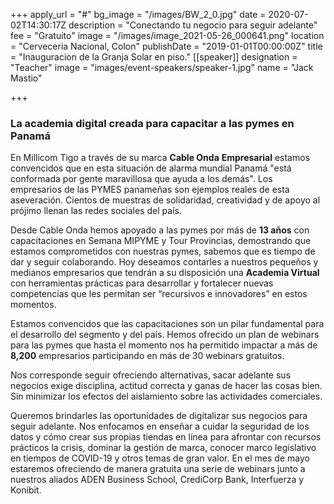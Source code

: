 +++
apply_url = "#"
bg_image = "/images/BW_2_0.jpg"
date = 2020-07-02T14:30:17Z
description = "Conectando tu negocio para seguir adelante"
fee = "Gratuito"
image = "/images/image_2021-05-26_000641.png"
location = "Cerveceria Nacional, Colon"
publishDate = "2019-01-01T00:00:00Z"
title = "Inauguracion de la Granja Solar en piso."
[[speaker]]
designation = "Teacher"
image = "images/event-speakers/speaker-1.jpg"
name = "Jack Mastio"

+++
### **La academia digital creada para capacitar a las pymes en Panamá**

En Millicom Tigo a través de su marca **Cable Onda** **Empresarial** estamos convencidos que en esta situación de alarma mundial Panamá "está conformada por gente maravillosa que ayuda a los demás". Los empresarios de las PYMES panameñas son ejemplos reales de esta aseveración. Cientos de muestras de solidaridad, creatividad y de apoyo al prójimo llenan las redes sociales del país.

Desde Cable Onda hemos apoyado a las pymes por más de **13 años** con capacitaciones en Semana MIPYME y Tour Provincias, demostrando que estamos comprometidos con nuestras pymes, sabemos que es tiempo de dar y seguir colaborando. Hoy deseamos contarles a nuestros pequeños y medianos empresarios que tendrán a su disposición una **Academia Virtual** con herramientas prácticas para desarrollar y fortalecer nuevas competencias que les permitan ser “recursivos e innovadores” en estos momentos.

Estamos convencidos que las capacitaciones son un pilar fundamental para el desarrollo del segmento y del país. Hemos ofrecido un plan de webinars para las pymes que hasta el momento nos ha permitido impactar a más de **8,200** empresarios participando en más de 30 webinars gratuitos.

Nos corresponde seguir ofreciendo alternativas, sacar adelante sus negocios exige disciplina, actitud correcta y ganas de hacer las cosas bien. Sin minimizar los efectos del aislamiento sobre las actividades comerciales.

Queremos brindarles las oportunidades de digitalizar sus negocios para seguir adelante. Nos enfocamos en enseñar a cuidar la seguridad de los datos y cómo crear sus propias tiendas en línea para afrontar con recursos prácticos la crisis, dominar la gestión de marca, conocer marco legislativo en tiempos de COVID-19 y otros temas de gran valor. En el mes de mayo estaremos ofreciendo de manera gratuita una serie de webinars junto a nuestros aliados ADEN Business School, CrediCorp Bank, Interfuerza y Konibit.